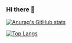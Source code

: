 ### Hi there 👋

[![Anurag's GitHub stats](https://github-readme-stats.vercel.app/api?username=thailoeduardo&show_icons=true&theme=radical&count_private=true&hide_border=true&locale=pt-br)](https://github.com/anuraghazra/github-readme-stats)

[![Top Langs](https://github-readme-stats.vercel.app/api/top-langs/?username=thailoeduardo&show_icons=true&theme=radical&count_private=true&locale=pt-br)](https://github.com/anuraghazra/github-readme-stats)
